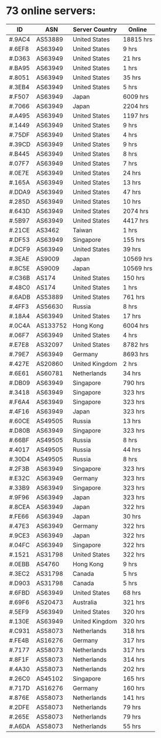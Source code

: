 # 73 online servers:

| ID | ASN | Server Country | Online |
| ------ | ------ | ------ | ------ |
| #.9AC4 | AS53889 | United States | 18815 hrs |
| #.6EF8 | AS63949 | United States | 9 hrs |
| #.D363 | AS63949 | United States | 21 hrs |
| #.BA95 | AS63949 | United States | 1 hrs |
| #.8051 | AS63949 | United States | 35 hrs |
| #.3EB4 | AS63949 | United States | 5 hrs |
| #.F507 | AS63949 | Japan | 6009 hrs |
| #.7066 | AS63949 | Japan | 2204 hrs |
| #.A495 | AS63949 | United States | 1197 hrs |
| #.1449 | AS63949 | United States | 9 hrs |
| #.75DF | AS63949 | United States | 4 hrs |
| #.39CD | AS63949 | United States | 9 hrs |
| #.B445 | AS63949 | United States | 8 hrs |
| #.07F7 | AS63949 | United States | 7 hrs |
| #.0E7E | AS63949 | United States | 24 hrs |
| #.165A | AS63949 | United States | 13 hrs |
| #.DDA9 | AS63949 | United States | 47 hrs |
| #.285D | AS63949 | United States | 10 hrs |
| #.643D | AS63949 | United States | 2074 hrs |
| #.5B97 | AS63949 | United States | 4417 hrs |
| #.21CE | AS3462 | Taiwan | 1 hrs |
| #.DF53 | AS63949 | Singapore | 155 hrs |
| #.DCF9 | AS63949 | United States | 39 hrs |
| #.3EAE | AS9009 | Japan | 10569 hrs |
| #.8C5E | AS9009 | Japan | 10569 hrs |
| #.C36B | AS174 | United States | 150 hrs |
| #.48C0 | AS174 | United States | 1 hrs |
| #.6ADB | AS53889 | United States | 761 hrs |
| #.4FF3 | AS56630 | Russia | 8 hrs |
| #.18A4 | AS63949 | United States | 17 hrs |
| #.0C4A | AS133752 | Hong Kong | 6004 hrs |
| #.06F7 | AS63949 | United States | 4 hrs |
| #.E7E8 | AS32097 | United States | 8782 hrs |
| #.79E7 | AS63949 | Germany | 8693 hrs |
| #.427E | AS20860 | United Kingdom | 2 hrs |
| #.6E61 | AS60781 | Netherlands | 34 hrs |
| #.DB09 | AS63949 | Singapore | 790 hrs |
| #.3418 | AS63949 | Singapore | 323 hrs |
| #.F6A4 | AS63949 | Singapore | 323 hrs |
| #.4F16 | AS63949 | Japan | 323 hrs |
| #.60CE | AS49505 | Russia | 13 hrs |
| #.D80B | AS63949 | Singapore | 323 hrs |
| #.66BF | AS49505 | Russia | 8 hrs |
| #.4017 | AS49505 | Russia | 44 hrs |
| #.30D4 | AS49505 | Russia | 8 hrs |
| #.2F3B | AS63949 | Singapore | 323 hrs |
| #.E32C | AS63949 | Germany | 323 hrs |
| #.33B9 | AS63949 | Singapore | 323 hrs |
| #.9F96 | AS63949 | Japan | 323 hrs |
| #.8CEA | AS63949 | Japan | 322 hrs |
| #.FE66 | AS63949 | Japan | 30 hrs |
| #.47E3 | AS63949 | Germany | 322 hrs |
| #.9CE3 | AS63949 | Japan | 322 hrs |
| #.04FC | AS63949 | Singapore | 322 hrs |
| #.1521 | AS31798 | United States | 322 hrs |
| #.0EBB | AS4760 | Hong Kong | 9 hrs |
| #.3EC2 | AS31798 | Canada | 5 hrs |
| #.D903 | AS31798 | Canada | 5 hrs |
| #.6FBD | AS63949 | United States | 68 hrs |
| #.69F6 | AS20473 | Australia | 321 hrs |
| #.5EF9 | AS63949 | United States | 320 hrs |
| #.130E | AS63949 | United Kingdom | 320 hrs |
| #.C931 | AS58073 | Netherlands | 318 hrs |
| #.FE4B | AS16276 | Germany | 317 hrs |
| #.7177 | AS58073 | Netherlands | 317 hrs |
| #.8F1F | AS58073 | Netherlands | 314 hrs |
| #.4A30 | AS58073 | Netherlands | 202 hrs |
| #.26C0 | AS45102 | Singapore | 165 hrs |
| #.717D | AS16276 | Germany | 160 hrs |
| #.876E | AS58073 | Netherlands | 141 hrs |
| #.2DFE | AS58073 | Netherlands | 79 hrs |
| #.265E | AS58073 | Netherlands | 79 hrs |
| #.A6DA | AS58073 | Netherlands | 55 hrs |

